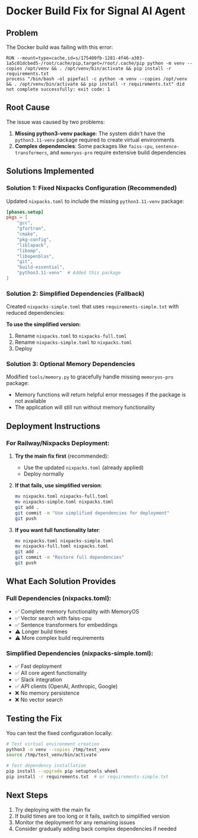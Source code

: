 # Docker Build Fix for Signal AI Agent

## Problem
The Docker build was failing with this error:
```
RUN --mount=type=cache,id=s/175400fb-1281-4f46-a303-1a5c01dcbed5-/root/cache/pip,target=/root/.cache/pip python -m venv --copies /opt/venv && . /opt/venv/bin/activate && pip install -r requirements.txt 
process "/bin/bash -ol pipefail -c python -m venv --copies /opt/venv && . /opt/venv/bin/activate && pip install -r requirements.txt" did not complete successfully: exit code: 1
```

## Root Cause
The issue was caused by two problems:
1. **Missing python3-venv package**: The system didn't have the `python3.11-venv` package required to create virtual environments
2. **Complex dependencies**: Some packages like `faiss-cpu`, `sentence-transformers`, and `memoryos-pro` require extensive build dependencies

## Solutions Implemented

### Solution 1: Fixed Nixpacks Configuration (Recommended)
Updated `nixpacks.toml` to include the missing `python3.11-venv` package:

```toml
[phases.setup]
pkgs = [
    "gcc", 
    "gfortran",
    "cmake",
    "pkg-config",
    "liblapack",
    "libomp",
    "libopenblas",
    "git",
    "build-essential",
    "python3.11-venv"  # Added this package
]
```

### Solution 2: Simplified Dependencies (Fallback)
Created `nixpacks-simple.toml` that uses `requirements-simple.txt` with reduced dependencies:

**To use the simplified version:**
1. Rename `nixpacks.toml` to `nixpacks-full.toml`
2. Rename `nixpacks-simple.toml` to `nixpacks.toml`
3. Deploy

### Solution 3: Optional Memory Dependencies
Modified `tools/memory.py` to gracefully handle missing `memoryos-pro` package:
- Memory functions will return helpful error messages if the package is not available
- The application will still run without memory functionality

## Deployment Instructions

### For Railway/Nixpacks Deployment:

1. **Try the main fix first** (recommended):
   - Use the updated `nixpacks.toml` (already applied)
   - Deploy normally

2. **If that fails, use simplified version**:
   ```bash
   mv nixpacks.toml nixpacks-full.toml
   mv nixpacks-simple.toml nixpacks.toml
   git add .
   git commit -m "Use simplified dependencies for deployment"
   git push
   ```

3. **If you want full functionality later**:
   ```bash
   mv nixpacks.toml nixpacks-simple.toml
   mv nixpacks-full.toml nixpacks.toml
   git add .
   git commit -m "Restore full dependencies"
   git push
   ```

## What Each Solution Provides

### Full Dependencies (nixpacks.toml):
- ✅ Complete memory functionality with MemoryOS
- ✅ Vector search with faiss-cpu
- ✅ Sentence transformers for embeddings
- ⚠️ Longer build times
- ⚠️ More complex build requirements

### Simplified Dependencies (nixpacks-simple.toml):
- ✅ Fast deployment
- ✅ All core agent functionality
- ✅ Slack integration
- ✅ API clients (OpenAI, Anthropic, Google)
- ❌ No memory persistence
- ❌ No vector search

## Testing the Fix

You can test the fixed configuration locally:
```bash
# Test virtual environment creation
python3 -m venv --copies /tmp/test_venv
source /tmp/test_venv/bin/activate

# Test dependency installation
pip install --upgrade pip setuptools wheel
pip install -r requirements.txt  # or requirements-simple.txt
```

## Next Steps

1. Try deploying with the main fix
2. If build times are too long or it fails, switch to simplified version
3. Monitor the deployment for any remaining issues
4. Consider gradually adding back complex dependencies if needed